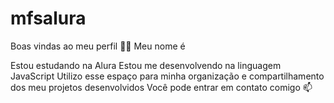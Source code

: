 # mfsalura
Boas vindas ao meu perfil 💙💙
Meu nome é 

Estou estudando na Alura
Estou me desenvolvendo na linguagem JavaScript
Utilizo esse espaço para minha organização e compartilhamento dos meu projetos desenvolvidos
Você pode entrar em contato comigo 📫
